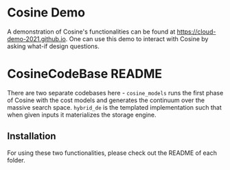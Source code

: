 # Cosine Demo
A demonstration of Cosine's functionalities can be found at https://cloud-demo-2021.github.io. One can use this demo to interact with Cosine by asking what-if design questions.

# CosineCodeBase README #
There are two separate codebases here - `cosine_models` runs the first phase of Cosine with the cost models and generates the continuum over the massive search space. `hybrid_de` is the templated implementation such that when given inputs it materializes the storage engine.

## Installation
For using these two functionalities, please check out the README of each folder.
